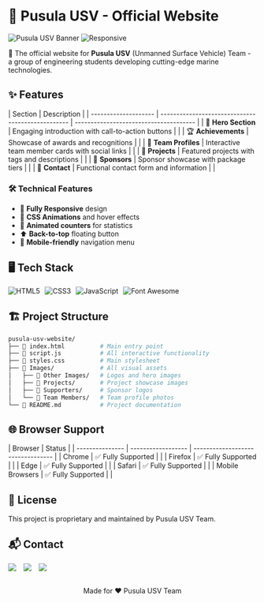 # 🚀 Pusula USV - Official Website

![Pusula USV Banner](https://img.shields.io/badge/Pusula-USV-blue)
![Responsive](https://img.shields.io/badge/Responsive-Yes-green)

🌊 The official website for **Pusula USV** (Unmanned Surface Vehicle) Team - a group of engineering students developing cutting-edge marine technologies.

## ✨ Features

| Section              | Description                                       |
| -------------------- | ------------------------------------------------- | -------------------------------------- |
| 🎯 **Hero Section**  | Engaging introduction with call-to-action buttons | <i class="fas fa-home"></i>            |
| 🏆 **Achievements**  | Showcase of awards and recognitions               | <i class="fas fa-trophy"></i>          |
| 👥 **Team Profiles** | Interactive team member cards with social links   | <i class="fas fa-users"></i>           |
| 🚤 **Projects**      | Featured projects with tags and descriptions      | <i class="fas fa-project-diagram"></i> |
| 🤝 **Sponsors**      | Sponsor showcase with package tiers               | <i class="fas fa-handshake"></i>       |
| 📧 **Contact**       | Functional contact form and information           | <i class="fas fa-envelope"></i>        |

### 🛠️ Technical Features

- 📱 **Fully Responsive** design
- 🎨 **CSS Animations** and hover effects
- 🔢 **Animated counters** for statistics
- ⬆️ **Back-to-top** floating button
- 🍔 **Mobile-friendly** navigation menu

## 🖥️ Tech Stack

<div style="display: flex; gap: 10px; flex-wrap: wrap;">
  <img src="https://img.shields.io/badge/HTML5-E34F26?style=for-the-badge&logo=html5&logoColor=white" alt="HTML5">
  <img src="https://img.shields.io/badge/CSS3-1572B6?style=for-the-badge&logo=css3&logoColor=white" alt="CSS3">
  <img src="https://img.shields.io/badge/JavaScript-F7DF1E?style=for-the-badge&logo=javascript&logoColor=black" alt="JavaScript">
  <img src="https://img.shields.io/badge/Font_Awesome-339AF0?style=for-the-badge&logo=fontawesome&logoColor=white" alt="Font Awesome">
</div>

## 🏗️ Project Structure

```bash
pusula-usv-website/
├── 📄 index.html          # Main entry point
├── 📜 script.js           # All interactive functionality
├── 🎨 styles.css          # Main stylesheet
├── 📂 Images/             # All visual assets
│   ├── 📂 Other Images/   # Logos and hero images
│   ├── 📂 Projects/       # Project showcase images
│   ├── 📂 Supporters/     # Sponsor logos
│   └── 📂 Team Members/   # Team profile photos
└── 📝 README.md           # Project documentation
```

## 🌐 Browser Support

| Browser         | Status             |
| --------------- | ------------------ | --------------------------------- |
| Chrome          | ✅ Fully Supported | <i class="fab fa-chrome"></i>     |
| Firefox         | ✅ Fully Supported | <i class="fab fa-firefox"></i>    |
| Edge            | ✅ Fully Supported | <i class="fab fa-edge"></i>       |
| Safari          | ✅ Fully Supported | <i class="fab fa-safari"></i>     |
| Mobile Browsers | ✅ Fully Supported | <i class="fas fa-mobile-alt"></i> |

## 📜 License

This project is proprietary and maintained by Pusula USV Team.

## 📬 Contact

<div style="display: flex; gap: 15px; align-items: center;"> 
    <a href="mailto:pusulausv@gmail.com"> <img src="https://img.shields.io/badge/Email-D14836?style=for-the-badge&logo=gmail&logoColor=white"> 
    </a> 
    <a href="https://linkedin.com/company/pusulausv/"> <img src="https://img.shields.io/badge/LinkedIn-0077B5?style=for-the-badge&logo=linkedin&logoColor=white"> 
    </a> 
    <a href="https://instagram.com/pusulausv"> <img src="https://img.shields.io/badge/Instagram-E4405F?style=for-the-badge&logo=instagram&logoColor=white"></a> 
</div>
    <br> 
    <p align="center"> Made for ❤️ Pusula USV Team </p>
